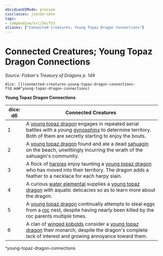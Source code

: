 ```yaml
---
obsidianUIMode: preview
cssclasses: json5e-note
tags:
- compendium/src/5e/ftd
aliases: ["Connected Creatures; Young Topaz Dragon Connections"]
---
```

# Connected Creatures; Young Topaz Dragon Connections
*Source: Fizban's Treasury of Dragons p. 149* 

`dice: [](connected-creatures-young-topaz-dragon-connections-ftd.md#^young-topaz-dragon-connections)`

**Young Topaz Dragon Connections**

| dice: d6 | Connected Creatures |
|----------|---------------------|
| 1 | A [young topaz dragon](/2-Mechanics/CLI/bestiary/dragon/young-topaz-dragon-ftd.md) engages in repeated aerial battles with a young [gynosphinx](/2-Mechanics/CLI/bestiary/monstrosity/gynosphinx.md) to determine territory. Both of them are secretly starting to enjoy the bouts. |
| 2 | A [young topaz dragon](/2-Mechanics/CLI/bestiary/dragon/young-topaz-dragon-ftd.md) found and ate a dead [sahuagin](/2-Mechanics/CLI/bestiary/humanoid/sahuagin.md) on the beach, unwittingly incurring the wrath of the sahuagin's community. |
| 3 | A flock of [harpies](/2-Mechanics/CLI/bestiary/monstrosity/harpy.md) enjoy taunting a [young topaz dragon](/2-Mechanics/CLI/bestiary/dragon/young-topaz-dragon-ftd.md) who has moved into their territory. The dragon adds a feather to a necklace for each harpy slain. |
| 4 | A curious [water elemental](/2-Mechanics/CLI/bestiary/elemental/water-elemental.md) supplies a [young topaz dragon](/2-Mechanics/CLI/bestiary/dragon/young-topaz-dragon-ftd.md) with aquatic delicacies so as to learn more about the dragon. |
| 5 | A [young topaz dragon](/2-Mechanics/CLI/bestiary/dragon/young-topaz-dragon-ftd.md) continually attempts to steal eggs from a [roc](/2-Mechanics/CLI/bestiary/monstrosity/roc.md) nest, despite having nearly been killed by the roc parents multiple times. |
| 6 | A clan of [winged kobolds](/2-Mechanics/CLI/bestiary/humanoid/winged-kobold.md) consider a [young topaz dragon](/2-Mechanics/CLI/bestiary/dragon/young-topaz-dragon-ftd.md) their monarch, despite the dragon's complete lack of interest and growing annoyance toward them. |
^young-topaz-dragon-connections